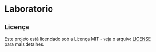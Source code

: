 # Laboratorio

## Licença
Este projeto está licenciado sob a Licença MIT - veja o arquivo [LICENSE](LICENSE) para mais detalhes.
